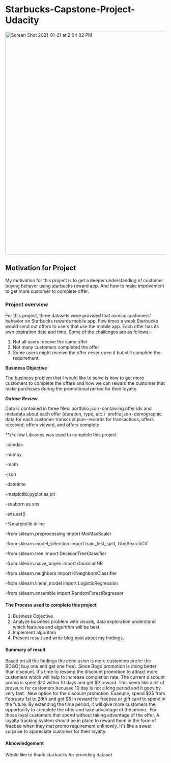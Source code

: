 # Starbucks-Capstone-Project-Udacity

<img width="698" alt="Screen Shot 2021-01-21 at 2 04 02 PM" src="https://user-images.githubusercontent.com/71035452/105400474-fa086700-5bf2-11eb-9fdc-a37b919e41ff.png">

## Motivation for Project

My motivation for this project is to get a deeper understanding of customer buying behavor using starbucks reward app. And how to make imprivement to get more customer to complete offer.

### Project overview

For this project, three datasets were provided that mimics customers' behavior on Starbucks rewards mobile app. Few times a week Starbucks would send out offers to users that use the mobile app. Each offer has its own expiration date and time. 
Some of the challenges are as follows:-

1. Not all users receive the same offer
2. Not many customers completed the offer
3. Some users might receive the offer never open it but still complete the requirement.

**Business Objective**

The business problem that I would like to solve is how to get more customers to complete the offers and how we can reward the customer that make purchases during the promotional period for their loyalty.

_**Datase Review**_

Data is contained in three files:
portfolio.json - containing offer ids and metadata about each offer (duration, type, etc.) 
profile.json - demographic data for each customer
transcript.json - records for transactions, offers received, offers viewed, and offers complete 

**/Follow Libraries was used to complete this project

  -pandas 
  
  -numpy 
  
  -math
  
  -json
  
  -datetime
  
  -matplotlib.pyplot as plt
  
  -seaborn as sns
  
  -sns.set()
  
  -%matplotlib inline

  -from sklearn.preprocessing import MinMaxScaler
  
  -from sklearn.model_selection import train_test_split, GridSearchCV
  
  -from sklearn.tree import DecisionTreeClassifier
  
  -from sklearn.naive_bayes import GaussianNB 
  
  -from sklearn.neighbors import KNeighborsClassifier
  
  -from sklearn.linear_model import LogisticRegression
  
  -from sklearn.ensemble import RandomForestRegressor

#### The Process used to complete this project

1. Business Objective
2. Analyze business problem with  visuals, data exploration understand which features and algorithm will be best.
3. Implement algorithm
4. Present result and write blog post about my findings.

#### Summary of result

Based on all the findings the conclusion is more customers prefer the BOGO( buy one and get one free). Since Bogo promotion is doing better than discount. It's time to revamp the discount promotion to attract more customers which will help to increase completion rate. The current discount promo is spent $10 within 10 days and get $2 reward. This seem like a lot of pressure for customers becuase 10 day is not a long period and it goes by very fast. 
New option for the discount promotion. Example, spend $25 from February 1st to 28th and get $5 in reward for freebee or gift card to spend in the future. By extending the time period, it will give more customers the opportunity to complete the offer and take advantage of the promo. 
For those loyal customers that spend without taking advantage of the offer. A loyalty tracking system should be in place to reward them in the form of freebee when they met promo requirement unknowly. It's like a sweet surprise to appreciate customer for their loyalty.

#### Aknowledgement
Would like to thank starbucks for providing dataset
